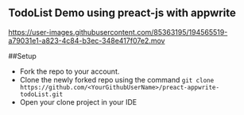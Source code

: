 ## TodoList Demo using preact-js with appwrite


https://user-images.githubusercontent.com/85363195/194565519-a79031e1-a823-4c84-b3ec-348e417f07e2.mov

##Setup
- Fork the repo to your account.
- Clone the newly forked repo using the command
``
git clone https://github.com/<YourGithubUserName>/preact-appwrite-todoList.git
``
- Open your clone project in your IDE